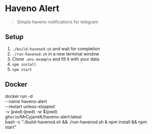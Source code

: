 # Haveno Alert

> Simple haveno notifications for telegram

## Setup

1. `./build-havenod.sh` and wait for completion
2. `./run-havenod.sh` in a new terminal window
3. Clone `.env.example` and fill it with your data
4. `npm install`
5. `npm start`

## Docker

docker run -d \
  --name haveno-alert \
  --restart unless-stopped \
  -v $(pwd):$(pwd) -w $(pwd) \
  ghcr.io/MrCyjaneK/haveno-alert:latest \
  bash -c "./build-havenod.sh && ./run-havenod.sh & npm install && npm start"